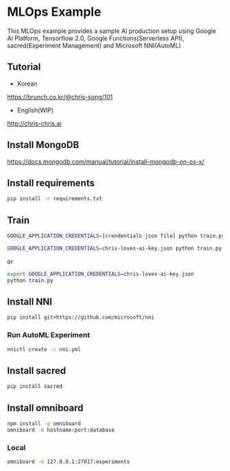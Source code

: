 # MLOps Example

This MLOps example provides a sample AI production setup using Google AI Platform, Tensorflow 2.0, Google Functions(Serverless API), sacred(Experiment Management) and Microsoft NNI(AutoML)

## Tutorial

- Korean

https://brunch.co.kr/@chris-song/101

- English(WIP)

http://chris-chris.ai

## Install MongoDB

https://docs.mongodb.com/manual/tutorial/install-mongodb-on-os-x/

## Install requirements

```bash
pip install -r requirements.txt
```

## Train

```bash
GOOGLE_APPLICATION_CREDENTIALS=[crendentials json file] python train.py

GOOGLE_APPLICATION_CREDENTIALS=chris-loves-ai-key.json python train.py
```

or

```bash
export GOOGLE_APPLICATION_CREDENTIALS=chris-loves-ai-key.json
python train.py
```

## Install NNI

```bash
pip install git+https://github.com/microsoft/nni
```

### Run AutoML Experiment

```bash
nnictl create -c nni.yml
```

## Install sacred

```bash
pip install sacred
```

## Install omniboard
```bash
npm install -g omniboard
omniboard -m hostname:port:database

```
### Local
```bash
omniboard -m 127.0.0.1:27017:experiments
```

